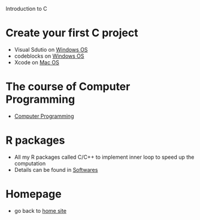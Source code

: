 Introduction to C

# Create your first C project
  - Visual Sdutio on [Windows OS](https://xliusufe.github.io/cp/createFirstProject_windows.pdf)
  - codeblocks on [Windows OS](https://xliusufe.github.io/cp/createFirstProject_codeblocks.pdf)
  - Xcode on [Mac OS](https://xliusufe.github.io/cp/createFirstProject_mac.pdf)

# The course of **Computer Programming**
  - [Computer Programming](https://xliusufe.github.io/cp/contents.html)
  
# R packages  
  - All my R packages called C/C++ to implement inner loop to speed up the computation
  - Details can be found in [Softwares](https://xliusufe.github.io/cv/Softwares.html)
  
# Homepage
- go back to [home site](https://xliusufe.github.io) 
